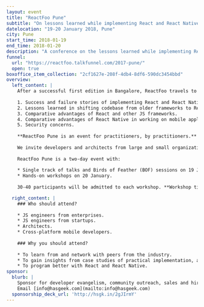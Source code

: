 ```yaml
---
layout: event
title: "ReactFoo Pune"
subtitle: "On lessons learned while implementing React and React Native"
datelocation: "19-20 January 2018, Pune"
city: Pune
start_time: 2018-01-19
end_time: 2018-01-20
description: "A conference on the lessons learned while implementing React and React Native."
funnel:
  url: "https://reactfoo.talkfunnel.com/2017-pune/"
  open: true
boxoffice_item_collection: "2cf1627e-208f-4db4-8df6-590dc3454bbd"
overview:
  left_content: |
    After a successful first edition in Bangalore, ReactFoo travels to Pune. ReactFoo Pune will focus on the following topics:
    
    1. Success and failure stories of implementing React and React Native for your use-case.
    2. Lessons learned in shifting codebase from older frameworks to React.
    3. Comparative advantages of React and other JS frameworks.
    4. Comparative advantages of React Native in working on mobile applications. 
    5. Security concerns. 
    
    **ReactFoo Pune is an event for practitioners, by practitioners.**
    
    We invite developers and architects from large and small organizations to share their stories and insights with the community.
    
    ReactFoo Pune is a two-day event with:
    
    * Single track of talks and Birds of Feather (BOF) sessions on 19 January.
    * Hands-on workshops on 20 January. 
    
    30-40 participants will be admitted to each workshop. **Workshop tickets have to be purchased separately.** Workshops will be announced shortly.

  right_content: |
    ### Who should attend?
    
    * JS engineers from enterprises.
    * JS engineers from startups.
    * Architects.
    * Cross-platform mobile developers.
    
    ### Why you should attend?
    
    * To learn from and network with peers from the industry.
    * To gain insights from case studies of practical implementation, and evaluate ReactJS and React Native for your work.
    * To program better with React and React Native.
sponsor:
  blurb: |
    Sponsor for developer evangelism, community outreach, sales and hiring. Download our sponsorship deck; reach out to us for     customized options.
    Email [info@hasgeek.com](mailto:info@hasgeek.com)
  sponsorship_deck_url: 'http://hsgk.in/2gJIrmY'      
---
```

